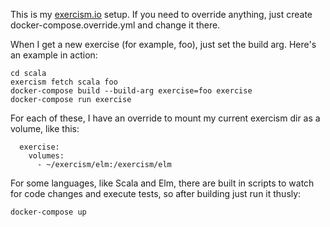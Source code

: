 This is my [exercism.io](https://exercism.io) setup.  If you need to override anything, just create docker-compose.override.yml and change it there.

When I get a new exercise (for example, foo), just set the build arg. 
Here's an example in action:

```$bash
cd scala
exercism fetch scala foo
docker-compose build --build-arg exercise=foo exercise
docker-compose run exercise

``` 

For each of these, I have an override to mount my current exercism dir
as a volume, like this:

```$bash
  exercise:
    volumes:
      - ~/exercism/elm:/exercism/elm

```

For some languages, like Scala and Elm, there are built in scripts to watch for code changes
and execute tests, so after building just run it thusly:

```$bash
docker-compose up
```